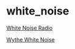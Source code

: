 # white_noise

[White Noise Radio](http://uk1.internet-radio.com:8267/stream)

[Wythe White Noise](http://37.59.47.192:8008/listen.pls)

